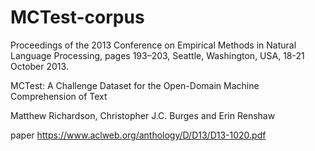 # MCTest-corpus
Proceedings of the 2013 Conference on Empirical Methods in Natural Language Processing, pages 193–203,
Seattle, Washington, USA, 18-21 October 2013.

MCTest: A Challenge Dataset for the  Open-Domain Machine  Comprehension of Text

Matthew Richardson, Christopher J.C. Burges and Erin Renshaw


paper https://www.aclweb.org/anthology/D/D13/D13-1020.pdf
